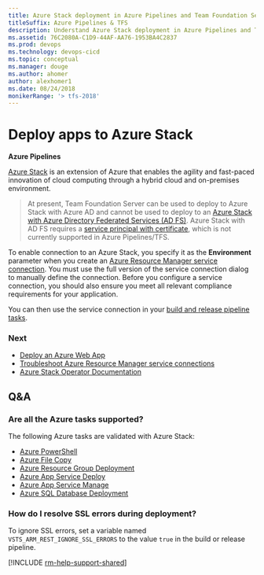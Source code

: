 ```yaml
---
title: Azure Stack deployment in Azure Pipelines and Team Foundation Server
titleSuffix: Azure Pipelines & TFS
description: Understand Azure Stack deployment in Azure Pipelines and Team Foundation Server (TFS)
ms.assetid: 76C2080A-C1D9-44AF-AA76-1953BA4C2837
ms.prod: devops
ms.technology: devops-cicd
ms.topic: conceptual
ms.manager: douge
ms.author: ahomer
author: alexhomer1
ms.date: 08/24/2018
monikerRange: '> tfs-2018'
---
```


# Deploy apps to Azure Stack

**Azure Pipelines**

[Azure Stack](https://azure.microsoft.com/overview/azure-stack/)
is an extension of Azure that enables the agility and fast-paced innovation of cloud computing
through a hybrid cloud and on-premises environment.

>At present, Team Foundation Server can be used to deploy to Azure Stack with Azure AD and cannot be used to deploy to
an [Azure Stack with Azure Directory Federated Services (AD FS)](/azure/azure-stack/azure-stack-identity-overview). Azure Stack with AD FS requires
a [service principal with certificate](/azure/azure-stack/azure-stack-create-service-principals#create-service-principal-for-ad-fs),
which is not currently supported in Azure Pipelines/TFS.

To enable connection to an Azure Stack, you specify it as the **Environment** parameter when you create an
[Azure Resource Manager service connection](../library/connect-to-azure.md).
You must use the full version of the service connection dialog to manually define the connection.
Before you configure a service connection, you should also ensure you meet all relevant compliance requirements for your application.

You can then use the service connection in your [build and release pipeline tasks](../tasks/index.md).

### Next

* [Deploy an Azure Web App](../apps/cd/deploy-webdeploy-webapps.md)
* [Troubleshoot Azure Resource Manager service connections](../release/azure-rm-endpoint.md)
* [Azure Stack Operator Documentation](/azure/azure-stack/)

## Q&A

### Are all the Azure tasks supported?

The following Azure tasks are validated with Azure Stack:

* [Azure PowerShell](../tasks/deploy/azure-powershell.md)
* [Azure File Copy](../tasks/deploy/azure-file-copy.md)
* [Azure Resource Group Deployment](../tasks/deploy/azure-resource-group-deployment.md)
* [Azure App Service Deploy](../tasks/deploy/azure-rm-web-app-deployment.md)
* [Azure App Service Manage](../tasks/deploy/azure-app-service-manage.md) 
* [Azure SQL Database Deployment](../tasks/deploy/sql-azure-dacpac-deployment.md)

### How do I resolve SSL errors during deployment?

To ignore SSL errors, set a variable named `VSTS_ARM_REST_IGNORE_SSL_ERRORS` to the value `true` in the build or release pipeline.

[!INCLUDE [rm-help-support-shared](../_shared/rm-help-support-shared.md)]

